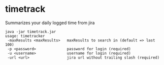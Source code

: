 timetrack
=========

Summarizes your daily logged time from jira

```
java -jar timetrack.jar
usage: timetracker
 -maxResults <maxResults>   maxResults to search in (default => last 100)
 -p <password>              password for login (required)
 -u <username>              username for login (required)
 -url <url>                 jira url without trailing slash (required)
 ```
